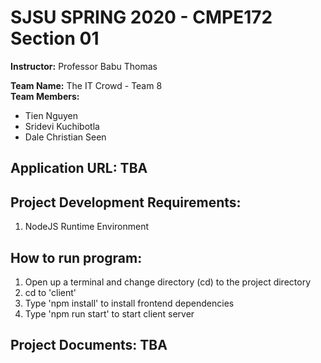# SJSU SPRING 2020 - CMPE172 Section 01

**Instructor:** Professor Babu Thomas <br />

**Team Name:** The IT Crowd - Team 8 <br />
**Team Members:**

- Tien Nguyen
- Sridevi Kuchibotla
- Dale Christian Seen

## Application URL: TBA

## Project Development Requirements:

1. NodeJS Runtime Environment

## How to run program:

1. Open up a terminal and change directory (cd) to the project directory
2. cd to 'client'
3. Type 'npm install' to install frontend dependencies
4. Type 'npm run start' to start client server

## Project Documents: TBA
